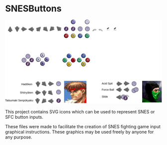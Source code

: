 # SNESButtons
<img src="./Banner.svg">





This project contains SVG icons which can be used to represent SNES or SFC button inputs. 

These files were made to facilitate the creation of SNES fighting game input graphical instructions. These graphics may be used freely by anyone for any purpose. 
